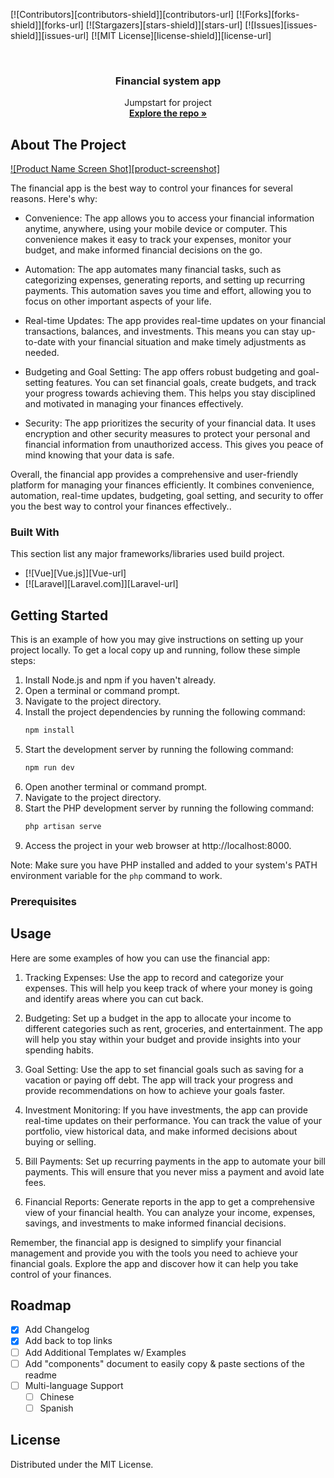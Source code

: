 <!-- Improved compatibility of back to top link: See: https://github.com/othneildrew/Best-README-Template/pull/73 -->

<a name="readme-top"></a>

<!--
*** Thanks for checking out the Best-README-Template. If you have a suggestion
*** that would make this better, please fork the repo and create a pull request
*** or simply open an issue with the tag "enhancement".
*** Don't forget to give the project a star!
*** Thanks again! Now go create something AMAZING! :D
-->

<!-- PROJECT SHIELDS -->
<!--
*** I'm using markdown "reference style" links for readability.
*** Reference links are enclosed in brackets [ ] instead of parentheses ( ).
*** See the bottom of this document for the declaration of the reference variables
*** for contributors-url, forks-url, etc. This is an optional, concise syntax you may use.
*** https://www.markdownguide.org/basic-syntax/#reference-style-links
-->

[![Contributors][contributors-shield]][contributors-url]
[![Forks][forks-shield]][forks-url]
[![Stargazers][stars-shield]][stars-url]
[![Issues][issues-shield]][issues-url]
[![MIT License][license-shield]][license-url]

<!-- PROJECT LOGO -->
<br />
<div align="center">
  <a href="https://github.com/skm-contrib/oc_ITSP-lab">
  </a>

  <h3 align="center">Financial system app</h3>

  <p align="center">
    Jumpstart for project
    <br />
    <a href="https://github.com/skm-contrib/oc_ITSP-lab"><strong>Explore the repo »</strong></a>
    <br />
  </p>
</div>

<!-- TABLE OF CONTENTS -->

<!-- ABOUT THE PROJECT -->

## About The Project

[![Product Name Screen Shot][product-screenshot]](./resources/images/main.jpg)

The financial app is the best way to control your finances for several reasons.
Here's why:

-   Convenience: The app allows you to access your financial information anytime, anywhere, using your mobile device or computer. This convenience makes it easy to track your expenses, monitor your budget, and make informed financial decisions on the go.

-   Automation: The app automates many financial tasks, such as categorizing expenses, generating reports, and setting up recurring payments. This automation saves you time and effort, allowing you to focus on other important aspects of your life.

-   Real-time Updates: The app provides real-time updates on your financial transactions, balances, and investments. This means you can stay up-to-date with your financial situation and make timely adjustments as needed.

-   Budgeting and Goal Setting: The app offers robust budgeting and goal-setting features. You can set financial goals, create budgets, and track your progress towards achieving them. This helps you stay disciplined and motivated in managing your finances effectively.

-   Security: The app prioritizes the security of your financial data. It uses encryption and other security measures to protect your personal and financial information from unauthorized access. This gives you peace of mind knowing that your data is safe.

Overall, the financial app provides a comprehensive and user-friendly platform for managing your finances efficiently. It combines convenience, automation, real-time updates, budgeting, goal setting, and security to offer you the best way to control your finances effectively..

### Built With

This section list any major frameworks/libraries used build project.

-   [![Vue][Vue.js]][Vue-url]
-   [![Laravel][Laravel.com]][Laravel-url]

<!-- GETTING STARTED -->

## Getting Started

This is an example of how you may give instructions on setting up your project locally.
To get a local copy up and running, follow these simple steps:

1. Install Node.js and npm if you haven't already.
2. Open a terminal or command prompt.
3. Navigate to the project directory.
4. Install the project dependencies by running the following command:
    ```sh
    npm install
    ```
5. Start the development server by running the following command:
    ```sh
    npm run dev
    ```
6. Open another terminal or command prompt.
7. Navigate to the project directory.
8. Start the PHP development server by running the following command:
    ```sh
    php artisan serve
    ```
9. Access the project in your web browser at http://localhost:8000.

Note: Make sure you have PHP installed and added to your system's PATH environment variable for the `php` command to work.

### Prerequisites

<!-- USAGE EXAMPLES -->

## Usage

Here are some examples of how you can use the financial app:

1. Tracking Expenses: Use the app to record and categorize your expenses. This will help you keep track of where your money is going and identify areas where you can cut back.

2. Budgeting: Set up a budget in the app to allocate your income to different categories such as rent, groceries, and entertainment. The app will help you stay within your budget and provide insights into your spending habits.

3. Goal Setting: Use the app to set financial goals such as saving for a vacation or paying off debt. The app will track your progress and provide recommendations on how to achieve your goals faster.

4. Investment Monitoring: If you have investments, the app can provide real-time updates on their performance. You can track the value of your portfolio, view historical data, and make informed decisions about buying or selling.

5. Bill Payments: Set up recurring payments in the app to automate your bill payments. This will ensure that you never miss a payment and avoid late fees.

6. Financial Reports: Generate reports in the app to get a comprehensive view of your financial health. You can analyze your income, expenses, savings, and investments to make informed financial decisions.

Remember, the financial app is designed to simplify your financial management and provide you with the tools you need to achieve your financial goals. Explore the app and discover how it can help you take control of your finances.

<!-- ROADMAP -->

## Roadmap

-   [x] Add Changelog
-   [x] Add back to top links
-   [ ] Add Additional Templates w/ Examples
-   [ ] Add "components" document to easily copy & paste sections of the readme
-   [ ] Multi-language Support
    -   [ ] Chinese
    -   [ ] Spanish

## License

Distributed under the MIT License.
